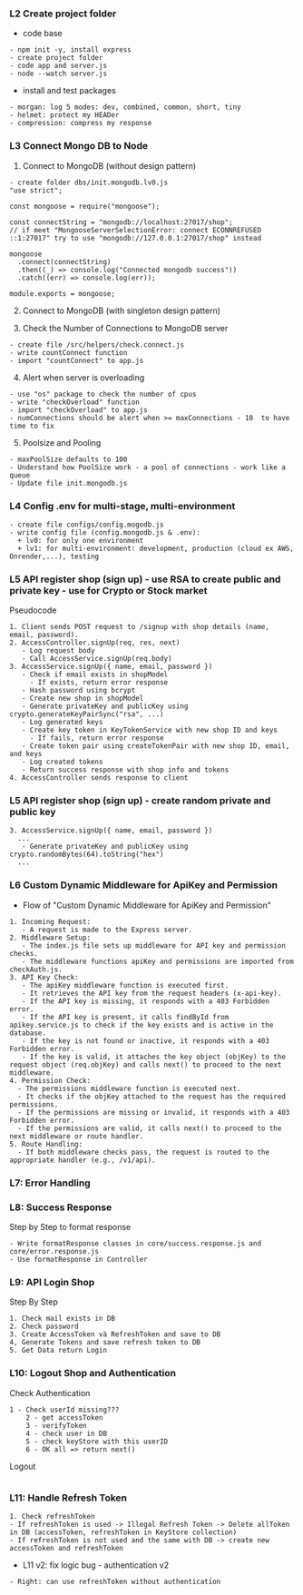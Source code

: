 ### L2 Create project folder

- code base

```
- npm init -y, install express
- create project folder
- code app and server.js
- node --watch server.js
```

- install and test packages

```
- morgan: log 5 modes: dev, combined, common, short, tiny
- helmet: protect my HEADer
- compression: compress my response
```

### L3 Connect Mongo DB to Node

1. Connect to MongoDB (without design pattern)

```
- create folder dbs/init.mongodb.lv0.js
"use strict";

const mongoose = require("mongoose");

const connectString = "mongodb://localhost:27017/shop";
// if meet "MongooseServerSelectionError: connect ECONNREFUSED ::1:27017" try to use "mongodb://127.0.0.1:27017/shop" instead

mongoose
  .connect(connectString)
  .then((_) => console.log("Connected mongodb success"))
  .catch((err) => console.log(err));

module.exports = mongoose;

```

2. Connect to MongoDB (with singleton design pattern)

3. Check the Number of Connections to MongoDB server

```
- create file /src/helpers/check.connect.js
- write countConnect function
- import "countConnect" to app.js
```

4. Alert when server is overloading

```
- use "os" package to check the number of cpus
- write "checkOverload" function
- import "checkOverload" to app.js
- numConnections should be alert when >= maxConnections - 10  to have time to fix
```

5. Poolsize and Pooling

```
- maxPoolSize defaults to 100
- Understand how PoolSize work - a pool of connections - work like a queue
- Update file init.mongodb.js

```

### L4 Config .env for multi-stage, multi-environment

```
- create file configs/config.mogodb.js
- write config file (config.mongodb.js & .env):
  + lv0: for only one environment
  + lv1: for multi-environment: development, production (cloud ex AWS, Onrender,...), testing

```

### L5 API register shop (sign up) - use RSA to create public and private key - use for Crypto or Stock market

Pseudocode

```pseudo
1. Client sends POST request to /signup with shop details (name, email, password).
2. AccessController.signUp(req, res, next)
   - Log request body
   - Call AccessService.signUp(req.body)
3. AccessService.signUp({ name, email, password })
   - Check if email exists in shopModel
     - If exists, return error response
   - Hash password using bcrypt
   - Create new shop in shopModel
   - Generate privateKey and publicKey using crypto.generateKeyPairSync("rsa", ...)
   - Log generated keys
   - Create key token in KeyTokenService with new shop ID and keys
     - If fails, return error response
   - Create token pair using createTokenPair with new shop ID, email, and keys
   - Log created tokens
   - Return success response with shop info and tokens
4. AccessController sends response to client
```

### L5 API register shop (sign up) - create random private and public key

```pseudo
3. AccessService.signUp({ name, email, password })
  ...
   - Generate privateKey and publicKey using crypto.randomBytes(64).toString("hex")
  ...
```

### L6 Custom Dynamic Middleware for ApiKey and Permission

- Flow of "Custom Dynamic Middleware for ApiKey and Permission"

```pseudo
1. Incoming Request:
   - A request is made to the Express server.
2. Middleware Setup:
   - The index.js file sets up middleware for API key and permission checks.
   - The middleware functions apiKey and permissions are imported from checkAuth.js.
3. API Key Check:
   - The apiKey middleware function is executed first.
   - It retrieves the API key from the request headers (x-api-key).
   - If the API key is missing, it responds with a 403 Forbidden error.
   - If the API key is present, it calls findById from apikey.service.js to check if the key exists and is active in the database.
   - If the key is not found or inactive, it responds with a 403 Forbidden error.
   - If the key is valid, it attaches the key object (objKey) to the request object (req.objKey) and calls next() to proceed to the next middleware.
4. Permission Check:
  - The permissions middleware function is executed next.
  - It checks if the objKey attached to the request has the required permissions.
  - If the permissions are missing or invalid, it responds with a 403 Forbidden error.
  - If the permissions are valid, it calls next() to proceed to the next middleware or route handler.
5. Route Handling:
  - If both middleware checks pass, the request is routed to the appropriate handler (e.g., /v1/api).
```

### L7: Error Handling

### L8: Success Response

Step by Step to format response

```pseudo
- Write formatResponse classes in core/success.response.js and core/error.response.js
- Use formatResponse in Controller
```

### L9: API Login Shop

Step By Step

```pseudo
1. Check mail exists in DB
2. Check password
3. Create AccessToken và RefreshToken and save to DB
4, Generate Tokens and save refresh token to DB
5. Get Data return Login
```

### L10: Logout Shop and Authentication

Check Authentication

```pseudo
1 - Check userId missing???
    2 - get accessToken
    3 - verifyToken
    4 - check user in DB
    5 - check keyStore with this userID
    6 - OK all => return next()
```

Logout

```pseudo

```

### L11: Handle Refresh Token

```pseudo
1. Check refreshToken
- If refreshToken is used -> Illegal Refresh Token -> Delete allToken in DB (accessToken, refreshToken in KeyStore collection)
- If refreshToken is not used and the same with DB -> create new accessToken and refreshToken
```

- L11 v2: fix logic bug - authentication v2

```pseudo
- Right: can use refreshToken without authentication
```
